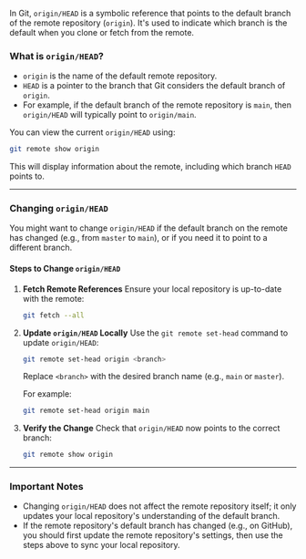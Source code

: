 In Git, `origin/HEAD` is a symbolic reference that points to the default branch of the remote repository (`origin`). It's used to indicate which branch is the default when you clone or fetch from the remote.

### **What is `origin/HEAD`?**
- `origin` is the name of the default remote repository.
- `HEAD` is a pointer to the branch that Git considers the default branch of `origin`.
- For example, if the default branch of the remote repository is `main`, then `origin/HEAD` will typically point to `origin/main`.

You can view the current `origin/HEAD` using:
```bash
git remote show origin
```
This will display information about the remote, including which branch `HEAD` points to.

---

### **Changing `origin/HEAD`**
You might want to change `origin/HEAD` if the default branch on the remote has changed (e.g., from `master` to `main`), or if you need it to point to a different branch.

#### **Steps to Change `origin/HEAD`**
1. **Fetch Remote References**
   Ensure your local repository is up-to-date with the remote:
   ```bash
   git fetch --all
   ```

2. **Update `origin/HEAD` Locally**
   Use the `git remote set-head` command to update `origin/HEAD`:
   ```bash
   git remote set-head origin <branch>
   ```
   Replace `<branch>` with the desired branch name (e.g., `main` or `master`).

   For example:
   ```bash
   git remote set-head origin main
   ```

3. **Verify the Change**
   Check that `origin/HEAD` now points to the correct branch:
   ```bash
   git remote show origin
   ```

---

### **Important Notes**
- Changing `origin/HEAD` does not affect the remote repository itself; it only updates your local repository's understanding of the default branch.
- If the remote repository's default branch has changed (e.g., on GitHub), you should first update the remote repository's settings, then use the steps above to sync your local repository.

